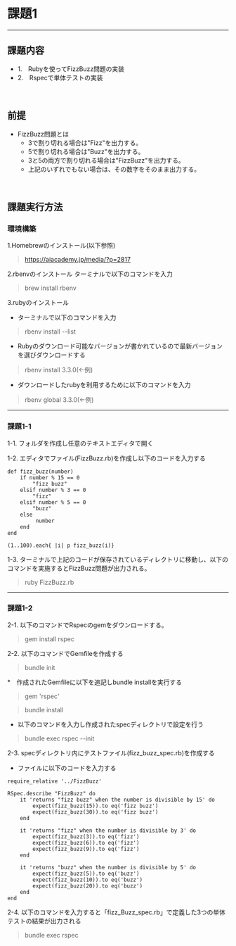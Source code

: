 # 課題1
---
## 課題内容
 * 1.　Rubyを使ってFizzBuzz問題の実装
 * 2.　Rspecで単体テストの実装
<br>

## 前提
 * FizzBuzz問題とは
   * 3で割り切れる場合は"Fizz"を出力する。
   * 5で割り切れる場合は"Buzz"を出力する。
   * 3と5の両方で割り切れる場合は"FizzBuzz"を出力する。
   * 上記のいずれでもない場合は、その数字をそのまま出力する。  
<br>

## 課題実行方法
 ### 環境構築
  1.Homebrewのインストール(以下参照)
  > https://aiacademy.jp/media/?p=2817

 2.rbenvのインストール
 ターミナルで以下のコマンドを入力
 > brew install rbenv

 3.rubyのインストール
 * ターミナルで以下のコマンドを入力
 > rbenv install --list

 * Rubyのダウンロード可能なバージョンが書かれているので最新バージョンを選びダウンロードする
> rbenv install 3.3.0(←例)

 * ダウンロードしたrubyを利用するために以下のコマンドを入力
> rbenv global 3.3.0(←例)

---

### 課題1-1

1-1. フォルダを作成し任意のテキストエディタで開く

1-2. エディタでファイル(FizzBuzz.rb)を作成し以下のコードを入力する

```
def fizz_buzz(number)
    if number % 15 == 0
        "fizz buzz"
    elsif number % 3 == 0
        "fizz"
    elsif number % 5 == 0
        "buzz"
    else
         number
    end
end

(1..100).each{ |i| p fizz_buzz(i)}
```

 1-3. ターミナルで上記のコードが保存されているディレクトリに移動し、以下のコマンドを実施するとFizzBuzz問題が出力される。
 > ruby FizzBuzz.rb

---

### 課題1-2

 2-1. 以下のコマンドでRspecのgemをダウンロードする。  
 > gem install rspec

 2-2. 以下のコマンドでGemfileを作成する
 > bundle init

*　作成されたGemfileに以下を追記しbundle installを実行する
> gem 'rspec'

> bundle install

* 以下のコマンドを入力し作成されたspecディレクトリで設定を行う
> bundle exec rspec --init

 2-3. specディレクトリ内にテストファイル(fizz_buzz_spec.rb)を作成する
  * ファイルに以下のコードを入力する

```
require_relative '../FizzBuzz'

RSpec.describe "FizzBuzz" do
    it 'returns "fizz buzz" when the number is divisible by 15' do
        expect(fizz_buzz(15)).to eq('fizz buzz')
        expect(fizz_buzz(30)).to eq('fizz buzz')
    end

    it 'returns "fizz" when the number is divisible by 3' do
        expect(fizz_buzz(3)).to eq('fizz')
        expect(fizz_buzz(6)).to eq('fizz')
        expect(fizz_buzz(9)).to eq('fizz')
    end

    it 'returns "buzz" when the number is divisible by 5' do
        expect(fizz_buzz(5)).to eq('buzz')
        expect(fizz_buzz(10)).to eq('buzz')
        expect(fizz_buzz(20)).to eq('buzz')
    end
end

```

 2-4. 以下のコマンドを入力すると「fizz_Buzz_spec.rb」で定義した3つの単体テストの結果が出力される
 > bundle exec rspec

